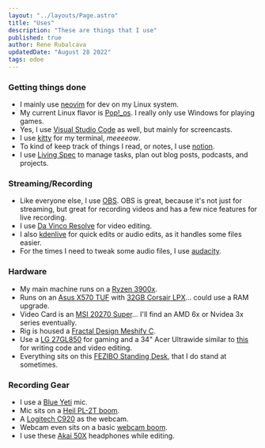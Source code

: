 ```yaml
---
layout: "../layouts/Page.astro"
title: "Uses"
description: "These are things that I use"
published: true
author: Rene Rubalcava
updatedDate: "August 28 2022"
tags: odoe
---
```


### Getting things done

* I mainly use [neovim](https://neovim.io/) for dev on my Linux system.
* My current Linux flavor is [Pop!_os](https://pop.system76.com/). I really only use Windows for playing games.
* Yes, I use [Visual Studio Code](https://code.visualstudio.com/) as well, but mainly for screencasts.
* I use [kitty](https://sw.kovidgoyal.net/kitty/) for my terminal, _meeeeow_.
* To kind of keep track of things I read, or notes, I use [notion](https://www.notion.so/).
* I use [Living Spec](https://www.livingspec.com/) to manage tasks, plan out blog posts, podcasts, and projects.

### Streaming/Recording
* Like everyone else, I use [OBS](https://obsproject.com/). OBS is great, because it's not just for streaming, but great for recording videos and has a few nice features for live recording.
* I use [Da Vinco Resolve](https://www.blackmagicdesign.com/products/davinciresolve) for video editing.
* I also [kdenlive](https://kdenlive.org/) for quick edits or audio edits, as it handles some files easier.
* For the times I need to tweak some audio files, I use [audacity](https://www.audacityteam.org/).

### Hardware
* My main machine runs on a [Ryzen 3900x](https://amzn.to/3o1eGP5).
* Runs on an [Asus X570 TUF](https://amzn.to/38OzmDN) with [32GB Corsair LPX](https://amzn.to/2L60TIq)... could use a RAM upgrade.
* Video Card is an [MSI 20270 Super](https://amzn.to/3nZh4Wx)... I'll find an AMD 6x or Nvidea 3x series eventually.
* Rig is housed a [Fractal Design Meshify C](https://amzn.to/2KMTnTc).
* Use a [LG 27GL850](https://amzn.to/2L60XYG) for gaming and a 34" Acer Ultrawide similar to [this](https://amzn.to/3pDUbbT) for writing code and video editing.
* Everything sits on this [FEZIBO Standing Desk](https://amzn.to/37PceFH), that I do stand at sometimes.

### Recording Gear
* I use a [Blue Yeti](https://amzn.to/34WzO1s) mic.
* Mic sits on a [Heil PL-2T boom](https://amzn.to/37QFegn).
* A [Logitech C920](https://amzn.to/2L96f5G) as the webcam.
* Webcam even sits on a basic [webcam boom](https://amzn.to/2M2cxVi).
* I use these [Akai 50X](https://amzn.to/3mQsYkp) headphones while editing.